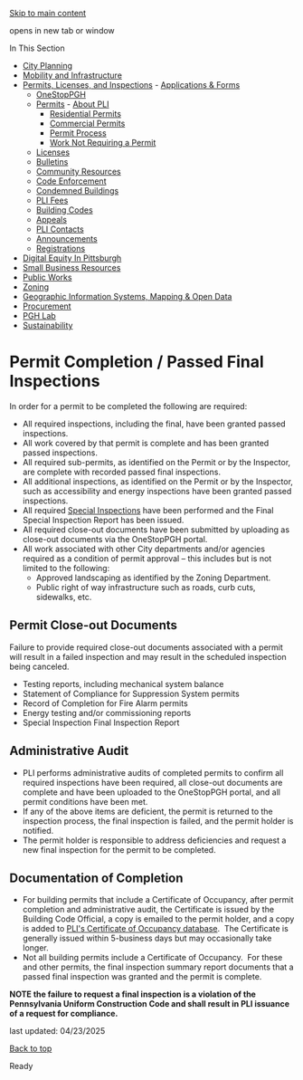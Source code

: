 [Skip to main content](https://www.pittsburghpa.gov/Business-Development/Permits-Licenses-and-Inspections/Permits/Permit-Process/Permit-Completion#main-content)

opens in new tab or window

In This Section

- [City Planning](https://www.pittsburghpa.gov/Business-Development/City-Planning)
- [Mobility and Infrastructure](https://www.pittsburghpa.gov/Business-Development/Mobility-and-Infrastructure)
- [Permits, Licenses, and Inspections](https://www.pittsburghpa.gov/Business-Development/Permits-Licenses-and-Inspections)  - [Applications & Forms](https://www.pittsburghpa.gov/Business-Development/Permits-Licenses-and-Inspections/Applications-Forms)
  - [OneStopPGH](https://www.pittsburghpa.gov/Business-Development/Permits-Licenses-and-Inspections/OneStopPGH)
  - [Permits](https://www.pittsburghpa.gov/Business-Development/Permits-Licenses-and-Inspections/Permits)    - [About PLI](https://www.pittsburghpa.gov/Business-Development/Permits-Licenses-and-Inspections/Permits/About-PLI)
    - [Residential Permits](https://www.pittsburghpa.gov/Business-Development/Permits-Licenses-and-Inspections/Permits/Residential-Permits)
    - [Commercial Permits](https://www.pittsburghpa.gov/Business-Development/Permits-Licenses-and-Inspections/Permits/Commercial-Permits)
    - [Permit Process](https://www.pittsburghpa.gov/Business-Development/Permits-Licenses-and-Inspections/Permits/Permit-Process)
    - [Work Not Requiring a Permit](https://www.pittsburghpa.gov/Business-Development/Permits-Licenses-and-Inspections/Permits/Work-Not-Requiring-a-Permit)
  - [Licenses](https://www.pittsburghpa.gov/Business-Development/Permits-Licenses-and-Inspections/Licenses)
  - [Bulletins](https://www.pittsburghpa.gov/Business-Development/Permits-Licenses-and-Inspections/PLI-Bulletins)
  - [Community Resources](https://www.pittsburghpa.gov/Business-Development/Permits-Licenses-and-Inspections/Community-Resources)
  - [Code Enforcement](https://www.pittsburghpa.gov/Business-Development/Permits-Licenses-and-Inspections/Code-Enforcement)
  - [Condemned Buildings](https://www.pittsburghpa.gov/Business-Development/Permits-Licenses-and-Inspections/Condemned-Buildings)
  - [PLI Fees](https://www.pittsburghpa.gov/Business-Development/Permits-Licenses-and-Inspections/Fees)
  - [Building Codes](https://www.pittsburghpa.gov/Business-Development/Permits-Licenses-and-Inspections/Building-Codes)
  - [Appeals](https://www.pittsburghpa.gov/Business-Development/Permits-Licenses-and-Inspections/Appeals)
  - [PLI Contacts](https://www.pittsburghpa.gov/Business-Development/Permits-Licenses-and-Inspections/Contacts)
  - [Announcements](https://www.pittsburghpa.gov/Business-Development/Permits-Licenses-and-Inspections/Announcements)
  - [Registrations](https://www.pittsburghpa.gov/Business-Development/Permits-Licenses-and-Inspections/Registrations)
- [Digital Equity In Pittsburgh](https://www.pittsburghpa.gov/Business-Development/Digital-Equity-In-Pittsburgh)
- [Small Business Resources](https://www.pittsburghpa.gov/Business-Development/Small-Business-Resources)
- [Public Works](https://www.pittsburghpa.gov/Business-Development/Public-Works)
- [Zoning](https://www.pittsburghpa.gov/Business-Development/Zoning)
- [Geographic Information Systems, Mapping & Open Data](https://www.pittsburghpa.gov/Business-Development/Geographic-Information-Systems-Mapping-Open-Data)
- [Procurement](https://www.pittsburghpa.gov/Business-Development/Procurement)
- [PGH Lab](https://www.pittsburghpa.gov/Business-Development/PGH-Lab)
- [Sustainability](https://www.pittsburghpa.gov/Business-Development/Sustainability)

# Permit Completion / Passed Final Inspections

In order for a permit to be completed the following are required:

- All required inspections, including the final, have been granted passed inspections.
- All work covered by that permit is complete and has been granted passed inspections.
- All required sub-permits, as identified on the Permit or by the Inspector, are complete with recorded passed final inspections.
- All additional inspections, as identified on the Permit or by the Inspector, such as accessibility and energy inspections have been granted passed inspections.
- All required [Special Inspections](https://www.pittsburghpa.gov/Business-Development/Permits-Licenses-and-Inspections/Permits/Commercial-Permits/Special-Inspections) have been performed and the Final Special Inspection Report has been issued.
- All required close-out documents have been submitted by uploading as close-out documents via the OneStopPGH portal.
- All work associated with other City departments and/or agencies required as a condition of permit approval – this includes but is not limited to the following:
  - Approved landscaping as identified by the Zoning Department.
  - Public right of way infrastructure such as roads, curb cuts, sidewalks, etc.

## Permit Close-out Documents

Failure to provide required close-out documents associated with a permit will result in a failed inspection and may result in the scheduled inspection being canceled.

- Testing reports, including mechanical system balance
- Statement of Compliance for Suppression System permits
- Record of Completion for Fire Alarm permits
- Energy testing and/or commissioning reports
- Special Inspection Final Inspection Report

## Administrative Audit

- PLI performs administrative audits of completed permits to confirm all required inspections have been required, all close-out documents are complete and have been uploaded to the OneStopPGH portal, and all permit conditions have been met.
- If any of the above items are deficient, the permit is returned to the inspection process, the final inspection is failed, and the permit holder is notified.
- The permit holder is responsible to address deficiencies and request a new final inspection for the permit to be completed.

## Documentation of Completion

- For building permits that include a Certificate of Occupancy, after permit completion and administrative audit, the Certificate is issued by the Building Code Official, a copy is emailed to the permit holder, and a copy is added to [PLI's Certificate of Occupancy database](https://www.pittsburghpa.gov/Business-Development/Permits-Licenses-and-Inspections/Applications-Forms/Other-Applications-Forms/Online-Occupancy-Search).  The Certificate is generally issued within 5-business days but may occasionally take longer.
- Not all building permits include a Certificate of Occupancy.  For these and other permits, the final inspection summary report documents that a passed final inspection was granted and the permit is complete.

**NOTE the failure to request a final inspection is a violation of the Pennsylvania Uniform Construction Code and shall result in PLI issuance of a request for compliance.**

last updated: 04/23/2025

[Back to top](https://www.pittsburghpa.gov/Business-Development/Permits-Licenses-and-Inspections/Permits/Permit-Process/Permit-Completion#body-top)

Ready
